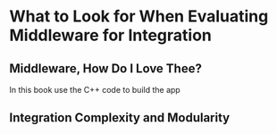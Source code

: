 # What to Look for When Evaluating Middleware for Integration

## Middleware, How Do I Love Thee?

In this book use the C++ code to build the app

## Integration Complexity and Modularity


